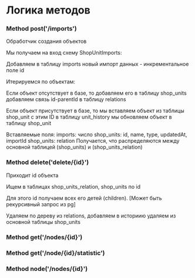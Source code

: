 # Логика методов

### Method post('/imports')

Обработчик создания объектов

Мы получаем на вход схему ShopUnitImports:

Добавляем в таблицу imports новый импорт данных - инкрементальное поле id

Итерируемся по объектам:

Если объект отсутствует в базе, то
    добавляем его в таблицу shop_units
    добавляем связь id-parentId в таблицу relations

Если объект присутствует в базе, то
    мы вставляем объект из таблицы shop_unit с этим ID в таблицу unit_history
    мы обновляем объект в таблицу shop_unit

Вставляемые поля:
    imports: число
    shop_units: id, name, type, updatedAt, importId
    shop_units: relation
Получается, что распределяются между основной таблицей (shop_units) и (shop_units_relation)

### Method delete('delete/{id}')

Приходит id объекта

Ищем в таблицах shop_units_relation, shop_units по id

Для этого id получаем всех его детей (children). [Может быть рекурсивный запрос из pg]

Удаляем по дереву из relations,
добавляем в историию
удаляем из основной таблицы shop_units


### Method get('/nodes/{id}')


### Method get('/node/{id}/statistic')


### Method node('/nodes/{id}')
